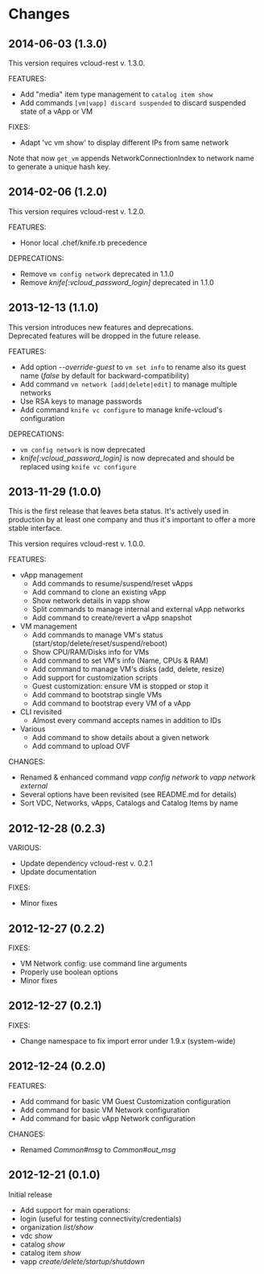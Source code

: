 Changes
==
2014-06-03 (1.3.0)
--

This version requires vcloud-rest v. 1.3.0.

FEATURES:

* Add "media" item type management to `catalog item show`
* Add commands `[vm|vapp] discard suspended` to discard suspended state of a vApp or VM

FIXES:

* Adapt 'vc vm show' to display different IPs from same network

Note that now `get_vm` appends NetworkConnectionIndex to network name to generate a unique hash key.

2014-02-06 (1.2.0)
--

This version requires vcloud-rest v. 1.2.0.

FEATURES:

* Honor local .chef/knife.rb precedence

DEPRECATIONS:

* Remove `vm config network` deprecated in 1.1.0
* Remove *knife[:vcloud_password_login]* deprecated in 1.1.0

2013-12-13 (1.1.0)
--

This version introduces new features and deprecations.  
Deprecated features will be dropped in the future release.

FEATURES:

* Add option *--override-guest* to `vm set info` to rename also its guest name (*false* by default for backward-compatibility)
* Add command `vm network [add|delete|edit]` to manage multiple networks
* Use RSA keys to manage passwords
* Add command `knife vc configure` to manage knife-vcloud's configuration

DEPRECATIONS:

* `vm config network` is now deprecated
* *knife[:vcloud_password_login]* is now deprecated and should be replaced using ```knife vc configure```

2013-11-29 (1.0.0)
--

This is the first release that leaves beta status.
It's actively used in production by at least one company and thus it's important
to offer a more stable interface.

This version requires vcloud-rest v. 1.0.0.

FEATURES:

* vApp management
    * Add commands to resume/suspend/reset vApps
    * Add command to clone an existing vApp
    * Show network details in vapp show
    * Split commands to manage internal and external vApp networks
    * Add command to create/revert a vApp snapshot
* VM management
    * Add commands to manage VM's status (start/stop/delete/reset/suspend/reboot)
    * Show CPU/RAM/Disks info for VMs
    * Add command to set VM's info (Name, CPUs & RAM)
    * Add command to manage VM's disks (add, delete, resize)
    * Add support for customization scripts
    * Guest customization: ensure VM is stopped or stop it
    * Add command to bootstrap single VMs
    * Add command to bootstrap every VM of a vApp
* CLI revisited
    * Almost every command accepts names in addition to IDs
* Various
    * Add command to show details about a given network
    * Add command to upload OVF

CHANGES:

* Renamed & enhanced command _vapp config network_ to _vapp network external_
* Several options have been revisited (see README.md for details)
* Sort VDC, Networks, vApps, Catalogs and Catalog Items by name

2012-12-28 (0.2.3)
--

VARIOUS:

* Update dependency vcloud-rest v. 0.2.1
* Update documentation

FIXES:
* Minor fixes

2012-12-27 (0.2.2)
--

FIXES:

* VM Network config: use command line arguments
* Properly use boolean options
* Minor fixes

2012-12-27 (0.2.1)
--

FIXES:

* Change namespace to fix import error under 1.9.x (system-wide)

2012-12-24 (0.2.0)
--

FEATURES:

* Add command for basic VM Guest Customization configuration
* Add command for basic VM Network configuration
* Add command for basic vApp Network configuration

CHANGES:

* Renamed _Common#msg_ to _Common#out\_msg_

2012-12-21 (0.1.0)
--

Initial release

* Add support for main operations:
 * login (useful for testing connectivity/credentials)
 * organization _list/show_
 * vdc _show_
 * catalog _show_
 * catalog item _show_
 * vapp _create/delete/startup/shutdown_
